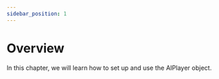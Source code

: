 ```yaml
---
sidebar_position: 1
---
```


# Overview

In this chapter, we will learn how to set up and use the AIPlayer object.
